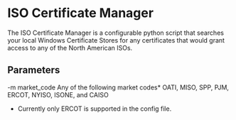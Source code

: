 # ISO Certificate Manager
The ISO Certificate Manager is a configurable python script that searches your local Windows Certificate Stores for any certificates that would grant access to any of the North American ISOs.    


## Parameters
-m market_code      Any of the following market codes*
                    OATI, MISO, SPP, PJM, ERCOT, NYISO, ISONE, and CAISO

* Currently only ERCOT is supported in the config file.
